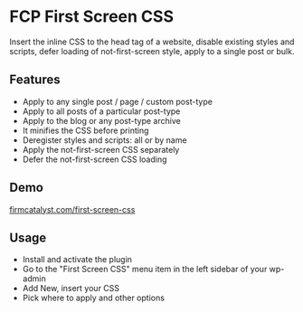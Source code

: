 # FCP First Screen CSS

Insert the inline CSS to the head tag of a website, disable existing styles and scripts, defer loading of not-first-screen style, apply to a single post or bulk.

## Features

* Apply to any single post / page / custom post-type
* Apply to all posts of a particular post-type
* Apply to the blog or any post-type archive
* It minifies the CSS before printing
* Deregister styles and scripts: all or by name
* Apply the not-first-screen CSS separately
* Defer the not-first-screen CSS loading

## Demo

[firmcatalyst.com/first-screen-css](https://firmcatalyst.com/first-screen-css/)

## Usage

* Install and activate the plugin
* Go to the "First Screen CSS" menu item in the left sidebar of your wp-admin
* Add New, insert your CSS
* Pick where to apply and other options